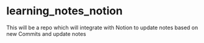 # learning_notes_notion
This will be a repo which will integrate with Notion to update notes based on new Commits and update notes
